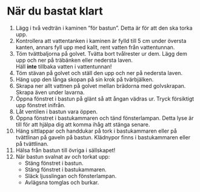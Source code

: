 # När du bastat klart

1. Lägg i två vedträn i kaminen ”för bastun”. Detta är för att den ska torka upp.
2. Kontrollera att vattentanken i kaminen är fylld till 5 cm under översta kanten, annars fyll upp med kallt, rent vatten från vattentunnan.
3. Töm tvättbaljorna på golvet. Tvätta bort tvålrester ur dem. Lägg dem upp och ner på träbänken eller nedersta laven.<br>Häll **inte** tillbaka vatten i vattentunnan!
4. Töm stävan på golvet och ställ den upp och ner på nedersta laven.
5. Häng upp den långa skopan på sin krok på tvärbjälken.
6. Skrapa ner allt vattnen på golvet mellan brädorna med golvskrapan. Skrapa även under lavarna.
7. Öppna fönstret i bastun på glänt så att ångan vädras ur. Tryck försiktigt upp fönstret inifrån.
8. Låt ventilen i bastun vara öppen.
9. Öppna fönstret i bastukammaren och tänd fönsterlampan. Detta lyse är till för att hjälpa dig att komma ihåg att stänga senare.
10. Häng sittlappar och handdukar på tork i bastukammaren eller på tvättlinan på gaveln på bastun. Klädnypor finns i bastukammaren eller på tvättlinan.
11. Hälsa från bastun till övriga i sällskapet!
12. När bastun svalnat av och torkat upp:
	- Stäng fönstret i bastun.
	- Stäng fönstret i bastukammaren.
	- Släck ljusslingan och fönsterlampan.
	- Avlägsna tomglas och burkar.